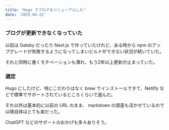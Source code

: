```yaml
---
title: "Hugo でブログをリニューアルした"
date: '2025-04-22'
---
```


### ブログが更新できなくなっていた

以前は Gatsby だったり Next.js で作っていたけれど、ある時から npm のアップグレードが失敗するようになってしまいビルドができない状況が続いていた。

それと同時に書くモチベーションも薄れ、もう2年以上更新が止まっていた。

### 選定

Hugo にしたけど、特にこだわりはなく brew でインストールできて、Netlify などで標準でサポートされているところくらいで選んだ。

それ以外は基本的に以前の URL のまま、 markdown の資産も活かせているので以降自体はとても楽だった。

ChatGPT などのサポートのおかげも多々ありそう。